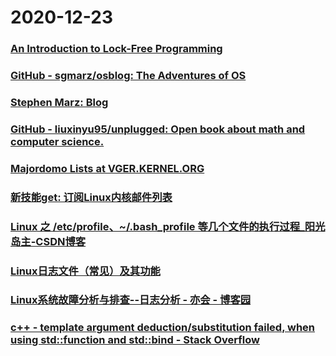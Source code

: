 
# 2020-12-23

### [An Introduction to Lock-Free Programming](https://preshing.com/20120612/an-introduction-to-lock-free-programming)

### [GitHub - sgmarz/osblog: The Adventures of OS](https://github.com/sgmarz/osblog)

### [Stephen Marz: Blog](http://osblog.stephenmarz.com/)

### [GitHub - liuxinyu95/unplugged: Open book about math and computer science.](https://github.com/liuxinyu95/unplugged)

### [Majordomo Lists at VGER.KERNEL.ORG](http://vger.kernel.org/vger-lists.html)

### [新技能get: 订阅Linux内核邮件列表](http://www.wowotech.net/linux_application/lkml.html)

### [Linux 之 /etc/profile、~/.bash_profile 等几个文件的执行过程_阳光岛主-CSDN博客](https://blog.csdn.net/ithomer/article/details/6322892)

### [Linux日志文件（常见）及其功能](http://c.biancheng.net/view/1097.html)

### [Linux系统故障分析与排查--日志分析 - 亦会 - 博客园](https://www.cnblogs.com/yihr/p/7212641.html)

### [c++ - template argument deduction/substitution failed, when using std::function and std::bind - Stack Overflow](https://stackoverflow.com/questions/15542530/template-argument-deduction-substitution-failed-when-using-stdfunction-and-st)